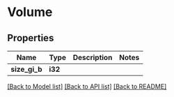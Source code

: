 # Volume

## Properties

Name | Type | Description | Notes
------------ | ------------- | ------------- | -------------
**size_gi_b** | **i32** |  | 

[[Back to Model list]](../README.md#documentation-for-models) [[Back to API list]](../README.md#documentation-for-api-endpoints) [[Back to README]](../README.md)


